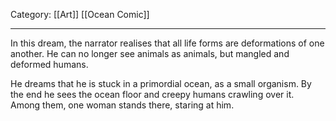 Category: [[Art]] [[Ocean Comic]]
___
In this dream, the narrator realises that all life forms are deformations of one another. He can no longer see animals as animals, but mangled and deformed humans. 

He dreams that he is stuck in a primordial ocean, as a small organism. By the end he sees the ocean floor and creepy humans crawling over it. Among them, one woman stands there, staring at him. 

